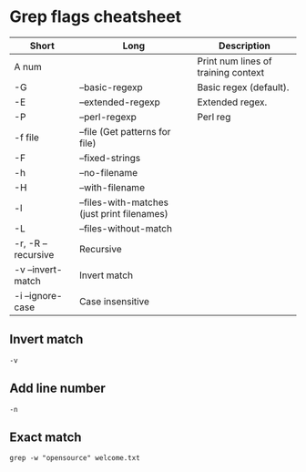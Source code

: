# Grep flags cheatsheet

Short | Long | Description
--- | --- | ---
A num   | | Print num lines of training context
-G 	| –basic-regexp | Basic regex (default).
-E 	| –extended-regexp | Extended regex.
-P 	| –perl-regexp | Perl reg
-f file | –file (Get patterns for file)
-F 	| –fixed-strings
-h 	| –no-filename
-H 	| –with-filename
-l | 	–files-with-matches (just print filenames)
-L 	 |–files-without-match
-r, -R 	–recursive | Recursive
-v 	–invert-match | Invert match
-i 	–ignore-case | Case insensitive


## Invert match

```
-v
```

## Add line number

```
-n
```

## Exact match

```
grep -w "opensource" welcome.txt
```


<!--stackedit_data:
eyJoaXN0b3J5IjpbLTU4MjkwMjMwNl19
-->